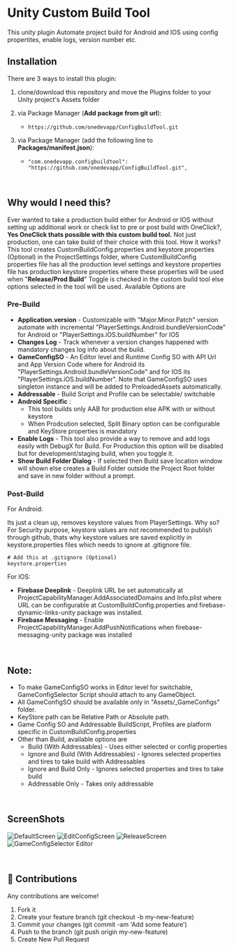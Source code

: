 # Unity Custom Build Tool
This unity plugin Automate project build for Android and IOS using config propertites, enable logs, version number etc.


## Installation
There are 3 ways to install this plugin:

1. clone/download this repository and move the Plugins folder to your Unity project's Assets folder
2. via Package Manager (**Add package from git url**):

    - `https://github.com/onedevapp/ConfigBuildTool.git`
3. via Package Manager (add the following line to **Packages/manifest.json**):
    - `"com.onedevapp.configbuildtool": "https://github.com/onedevapp/ConfigBuildTool.git",`

<br>

## Why would I need this?
Ever wanted to take a production build either for Android or IOS without setting up additional work or check list to pre or post build with OneClick?, <b>Yes OneClick thats possible with this custom build tool.</b> Not just production, one can take build of their choice with this tool. How it works? This tool creates CustomBuildConfig.properties and keystore.properties (Optional) in the ProjectSettings folder, where CustomBuildConfig properties file has all the production level settings and keystore properties file has production keystore properties where these properties will be used when "<b>Release/Prod Build</b>" Toggle is checked in the custom build tool else options selected in the tool will be used. Available Options are

### Pre-Build
* <b>Application.version</b> - Customizable with "Major.Minor.Patch" version automate with incremental "PlayerSettings.Android.bundleVersionCode" for Android or "PlayerSettings.iOS.buildNumber" for IOS 
* <b>Changes Log</b> - Track whenever a version changes happened with mandatory changes log info about the build.
* <b>GameConfigSO</b> - An Editor level and Runtime Config SO with API Url and App Version Code where for Android its "PlayerSettings.Android.bundleVersionCode" and for IOS its "PlayerSettings.iOS.buildNumber". Note that GameConfigSO uses singleton instance and will be added to PreloadedAssets automatically. 
* <b>Addressable</b> - Build Script and Profile can be selectable/ switchable
* <b>Android Specific</b> :
    * This tool builds only AAB for production else APK with or without keystore
    * When Prodcution selected, Split Binary option can be configurable and KeyStore properties is mandatory
* <b>Enable Logs</b> - This tool also provide a way to remove and add logs easily with DebugX for Build. For Production this option will be disabled but for development/staging build, when you toggle it.
* <b>Show Build Folder Dialog</b> - If selected then Build save location window will shown else creates a Build Folder outside the Project Root folder and save in new folder without a prompt.

### Post-Build

For Android: 

Its just a clean up, removes keystore values from PlayerSettings. Why so? For Security purpose, keystore values are not recommended to publish through github, thats why keystore values are saved explicitly in keystore.properties files which needs to ignore at .gitignore file.

```
# Add this at .gitignore (Optional)
keystore.properties
```


For IOS:
* <b>Firebase Deeplink</b> - Deeplink URL be set automatically at ProjectCapabilityManager.AddAssociatedDomains and Info.plist where URL can be configurable at CustomBuildConfig.properties and firebase-dynamic-links-unity package was installed.
* <b>Firebase Messaging</b> - Enable ProjectCapabilityManager.AddPushNotifications when firebase-messaging-unity package was installed

</br>


## Note:
* To make GameConfigSO works in Editor level for switchable, GameConfigSelector Script should attach to any GameObject.
* All GameConfigSO should be available only in "Assets/_GameConfigs" folder.
* KeyStore path can be Relative Path or Absolute path.
* Game Config SO and Addressable BuildScript, Profiles are platform specific in CustomBuildConfig.properties
* Other than Build, available options are 
    * Build (With Addressables) - Uses either selected or config properties
    * Ignore and Build (With Addressables) - Ignores selected properties and tires to take build with Addressables
    * Ignore and Build Only - Ignores selected properties and tires to take build
    * Addressable Only - Takes only addressable

<br>

## ScreenShots

![DefaultScreen](ScreenShots\custom_build_tool_default_screen.png)
![EditConfigScreen](ScreenShots\custom_build_tool_editconfig_screen.png)
![ReleaseScreen](ScreenShots\custom_build_tool_release_screen.png)
![GameConfigSelector Editor](ScreenShots\gameconfig_so_editor.png)

<br>

## :open_hands: Contributions
Any contributions are welcome!

1. Fork it
2. Create your feature branch (git checkout -b my-new-feature)
3. Commit your changes (git commit -am 'Add some feature')
4. Push to the branch (git push origin my-new-feature)
5. Create New Pull Request

<br><br>